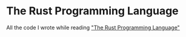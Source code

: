 # The Rust Programming Language

All the code I wrote while reading ["The Rust Programming Language"](https://doc.rust-lang.org/book/title-page.html)

